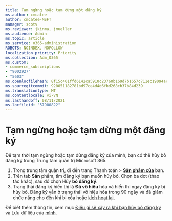 ```yaml
---
title: Tạm ngừng hoặc tạm dừng một đăng ký
ms.author: cmcatee
author: cmcatee-MSFT
manager: scotv
ms.reviewer: jkinma, jmueller
ms.audience: Admin
ms.topic: article
ms.service: o365-administration
ROBOTS: NOINDEX, NOFOLLOW
localization_priority: Priority
ms.collection: Adm_O365
ms.custom:
- commerce_subscriptions
- "9002927"
- "5603"
ms.openlocfilehash: 8f15c401ffd6142ca5910c23760b169d7b1657c711ec19094ac7a2940e40a629
ms.sourcegitcommit: 920051182781bd97ce4d4d6fbd268cb37b84d239
ms.translationtype: MT
ms.contentlocale: vi-VN
ms.lasthandoff: 08/11/2021
ms.locfileid: "57900822"
---
```

# <a name="suspend-or-pause-a-subscription"></a>Tạm ngừng hoặc tạm dừng một đăng ký

Để tạm thời tạm ngừng hoặc tạm dừng đăng ký của mình, bạn có thể hủy bỏ đăng ký trong Trung tâm quản trị Microsoft 365.

1. Trong trung tâm quản trị, đi đến trang Thanh toán  >  **[Sản phẩm của](https://go.microsoft.com/fwlink/p/?linkid=842054)** bạn.
2. Trên tab **Sản** phẩm, tìm đăng ký bạn muốn hủy bỏ. Chọn ba dot (thao tác khác), sau đó chọn Hủy **bỏ đăng ký**.
3. Trạng thái đăng ký hiển thị là **Đã vô hiệu** hóa và hiển thị ngày đăng ký bị hủy bỏ. Đăng ký vẫn ở trạng thái vô hiệu hóa trong 90 ngày và đã giảm chức năng cho đến khi bị xóa hoặc [kích hoạt lại.](https://docs.microsoft.com/microsoft-365/commerce/subscriptions/reactivate-your-subscription)

Để biết thêm thông tin, xem mục [Điều gì sẽ xảy ra khi bạn hủy bỏ đăng ký](https://docs.microsoft.com/microsoft-365/commerce/subscriptions/cancel-your-subscription#what-happens-when-you-cancel-a-subscription) và Lưu dữ liệu của [mình](https://docs.microsoft.com/microsoft-365/commerce/subscriptions/cancel-your-subscription#save-your-data).
